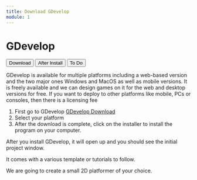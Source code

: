 ```yaml
---
title: Download GDevelop
module: 1
---
```


# GDevelop

<div class="tab">
  <button class="tablinks active" onclick="openTab(event, 'Download')">Download</button>
  <button class="tablinks" onclick="openTab(event, 'AfterInstall')">After Install</button>
  <button class="tablinks" onclick="openTab(event, 'ToDo')">To Do</button>
</div>

<div id="Download" class="tabcontent" style="display:block">
<p>GDevelop is available for multiple platforms including a web-based version and the two major ones Windows and MacOS as well as mobile versions.  It is freely available and we can design games on it for the web and desktop versions for free.  If you want to deploy to other platforms like mobile, PCs or consoles, then there is a licensing fee</p>
<ol>
<li>First go to GDevelop <a href="https://gdevelop.io/de-de" target="_blank">GDevelop Download</a></li>
<li>Select your platform</li>
<li>After the download is complete, click on the installer to install the program on your computer.</li>
</ol>
</div>

<div id="AfterInstall" class="tabcontent">

<p>After you install GDevelop, it will open up and you should see the initial project window.</p>

<p>It comes with a various template or tutorials to follow.</p>

</div>

<div id="ToDo" class="tabcontent">
We are going to create a small 2D platformer of your choice.
</div>